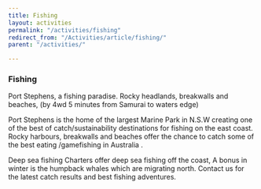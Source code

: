 ```yaml
---
title: Fishing
layout: activities
permalink: "/activities/fishing"
redirect_from: "/Activities/article/fishing/"
parent: "/activities/"

---
```

### Fishing
Port Stephens, a fishing paradise. Rocky headlands, breakwalls and beaches, (by 4wd 5 minutes from Samurai to waters edge)

Port Stephens is the home of the largest Marine Park in N.S.W creating one of the best of catch/sustainability destinations for fishing on the east coast. Rocky harbours, breakwalls and beaches offer the chance to catch some of the best eating /gamefishing  in Australia .

Deep sea fishing
Charters offer deep sea fishing off the coast, A bonus in winter is the humpback whales which are migrating north. Contact us for the latest catch results and best fishing adventures.